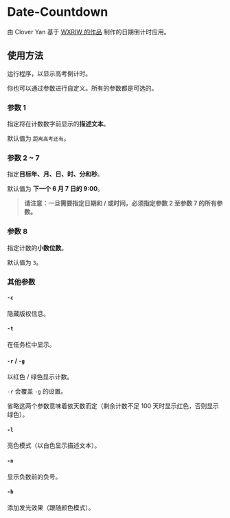 # Date-Countdown
由 Clover Yan 基于 [WXRIW 的作品](https://github.com/WXRIW/Gaokao-Countdown) 制作的日期倒计时应用。

## 使用方法
运行程序，以显示高考倒计时。

你也可以通过参数进行自定义。所有的参数都是可选的。

### 参数 1
指定将在计数数字前显示的**描述文本**。

默认值为 `距离高考还有`。

### 参数 2 ~ 7
指定**目标年、月、日、时、分和秒**。

默认值为 __下一个 6 月 7 日的 9:00__。

> **请注意：一旦需要指定日期和 / 或时间，必须指定参数 2 至参数 7 的所有参数。**

### 参数 8
指定计数的**小数位数**。

默认值为 `3`。

### 其他参数
#### `-c`
隐藏版权信息。

#### `-t`
在任务栏中显示。

#### `-r` / `-g`
以红色 / 绿色显示计数。

`-r` 会覆盖 `-g` 的设置。

省略这两个参数意味着依天数而定（剩余计数不足 100 天时显示红色，否则显示绿色）。

#### `-l`
亮色模式（以白色显示描述文本）。

#### `-n`
显示负数前的负号。

#### `-b`
添加发光效果（跟随颜色模式）。
